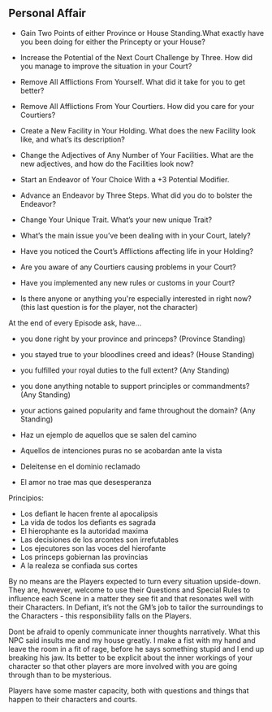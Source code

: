 ## Personal Affair
- Gain Two Points of either Province or House Standing.What exactly have you been doing for either the Princepty or your House? 
- Increase the Potential of the Next Court Challenge by Three. How did you manage to improve the situation in your Court? 
- Remove All Afflictions From Yourself. What did it take for you to get better? 
- Remove All Afflictions From Your Courtiers. How did you care for your Courtiers? 
- Create a New Facility in Your Holding. What does the new Facility look like, and what’s its description? 
- Change the Adjectives of Any Number of Your Facilities. What are the new adjectives, and how do the Facilities look now? 
- Start an Endeavor of Your Choice With a +3 Potential Modifier.
- Advance an Endeavor by Three Steps. What did you do to bolster the Endeavor? 
- Change Your Unique Trait. What’s your new unique Trait?

- What’s the main issue you’ve been dealing with in your Court, lately? 
- Have you noticed the Court’s Afflictions affecting life in your Holding? 
- Are you aware of any Courtiers causing problems in your Court? 
- Have you implemented any new rules or customs in your Court? 
- Is there anyone or anything you're especially interested in right now? (this last question is for the player, not the character)

At the end of every Episode ask, have…
- you done right by your province and princeps? (Province Standing)
- you stayed true to your bloodlines creed and ideas? (House Standing)
- you fulfilled your royal duties to the full extent? (Any Standing)
- you done anything notable to support principles or commandments? (Any Standing)
- your actions gained popularity and fame throughout the domain? (Any Standing)




- Haz un ejemplo de aquellos que se salen del camino
- Aquellos de intenciones puras no se acobardan ante la vista
- Deleitense en el dominio reclamado

- El amor no trae mas que desesperanza

Principios:
- Los defiant le hacen frente al apocalipsis
- La vida de todos los defiants es sagrada
- El hierophante es la autoridad maxima
- Las decisiones de los arcontes son irrefutables
- Los ejecutores son las voces del hierofante
- Los princeps gobiernan las provincias
- A la realeza se confiada sus cortes



By no means are the Players expected to turn every situation upside-down. They are, however, welcome to use their Questions and Special Rules to influence each Scene in a matter they see fit and that resonates well with their Characters. In Defiant, it’s not the GM’s job to tailor the surroundings to the Characters - this responsibility falls on the Players.

Dont be afraid to openly communicate inner thoughts narratively. What this NPC said insults me and my house greatly. I make a fist with my hand and leave the room in a fit of rage, before he says something stupid and I end up breaking his jaw. Its better to be explicit about the inner workings of your character so that other players are more involved with you are going through than to be mysterious.

Players have some master capacity, both with questions and things that happen to their characters and courts.